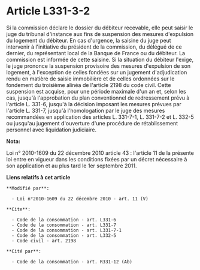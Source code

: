 # Article L331-3-2

Si la commission déclare le dossier du débiteur recevable, elle peut saisir le    juge du tribunal d'instance  aux fins de
suspension des mesures d'expulsion du logement du débiteur. En cas d'urgence, la saisine du juge peut intervenir à
l'initiative du président de la commission, du délégué de ce dernier, du représentant local de la Banque de France ou du
débiteur. La commission est informée de cette saisine. Si la situation du débiteur l'exige, le juge prononce la suspension
provisoire des mesures d'expulsion de son logement, à l'exception de celles fondées sur un jugement d'adjudication rendu en
matière de saisie immobilière et de celles ordonnées sur le fondement du troisième alinéa de l'article 2198 du code civil.
Cette suspension est acquise, pour une période maximale d'un an et, selon les cas, jusqu'à l'approbation du plan
conventionnel de redressement prévu à l'article L. 331-6, jusqu'à la décision imposant les mesures prévues par l'article L.
331-7, jusqu'à l'homologation par le juge des mesures recommandées en application des articles L. 331-7-1, L. 331-7-2 et L.
332-5 ou jusqu'au jugement d'ouverture d'une procédure de rétablissement personnel avec liquidation judiciaire.

**Nota:**

Loi n° 2010-1609 du 22 décembre 2010 article 43 : l'article 11 de la présente loi entre en vigueur dans les conditions fixées
par un décret nécessaire à son application et au plus tard le 1er septembre 2011.

**Liens relatifs à cet article**

	**Modifié par**:

	  - Loi n°2010-1609 du 22 décembre 2010 - art. 11 (V)

	**Cite**:

	  - Code de la consommation - art. L331-6
	  - Code de la consommation - art. L331-7
	  - Code de la consommation - art. L331-7-1
	  - Code de la consommation - art. L332-5
	  - Code civil - art. 2198

	**Cité par**:

	  - Code de la consommation - art. R331-12 (Ab)
